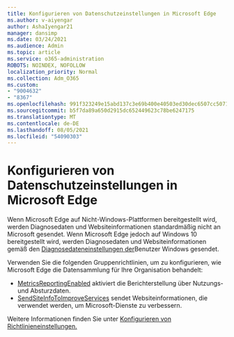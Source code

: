 ```yaml
---
title: Konfigurieren von Datenschutzeinstellungen in Microsoft Edge
ms.author: v-aiyengar
author: AshaIyengar21
manager: dansimp
ms.date: 03/24/2021
ms.audience: Admin
ms.topic: article
ms.service: o365-administration
ROBOTS: NOINDEX, NOFOLLOW
localization_priority: Normal
ms.collection: Adm_O365
ms.custom:
- "9004632"
- "8367"
ms.openlocfilehash: 991f323249e15abd137c3e69b400e40503ed30dec6507cc5071a0b1af7f72bb3
ms.sourcegitcommit: b5f7da89a650d2915dc652449623c78be6247175
ms.translationtype: MT
ms.contentlocale: de-DE
ms.lasthandoff: 08/05/2021
ms.locfileid: "54090303"
---
```

# <a name="configure-privacy-settings-in-microsoft-edge"></a>Konfigurieren von Datenschutzeinstellungen in Microsoft Edge

Wenn Microsoft Edge auf Nicht-Windows-Plattformen bereitgestellt wird, werden Diagnosedaten und Websiteinformationen standardmäßig nicht an Microsoft gesendet. Wenn Microsoft Edge jedoch auf Windows 10 bereitgestellt wird, werden Diagnosedaten und Websiteinformationen gemäß den [Diagnosedateneinstellungen der](https://go.microsoft.com/fwlink/?linkid=2132472)Benutzer Windows gesendet.

Verwenden Sie die folgenden Gruppenrichtlinien, um zu konfigurieren, wie Microsoft Edge die Datensammlung für Ihre Organisation behandelt:
- [MetricsReportingEnabled](https://go.microsoft.com/fwlink/?linkid=2132470) aktiviert die Berichterstellung über Nutzungs- und Absturzdaten.
- [SendSiteInfoToImproveServices](https://go.microsoft.com/fwlink/?linkid=2132470) sendet Websiteinformationen, die verwendet werden, um Microsoft-Dienste zu verbessern.

Weitere Informationen finden Sie unter [Konfigurieren von Richtlinieneinstellungen.](https://go.microsoft.com/fwlink/?linkid=2132577)
